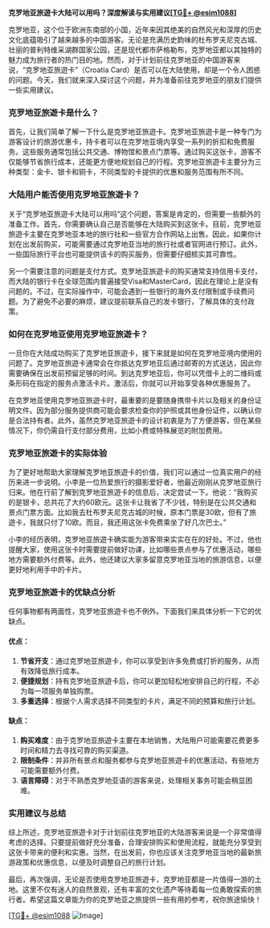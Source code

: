 **克罗地亚旅遊卡大陆可以用吗？深度解读与实用建议[[TG💪+ @esim1088](https://t.me/s/esim1088)]**

克罗地亚，这个位于欧洲东南部的小国，近年来因其绝美的自然风光和深厚的历史文化底蕴吸引了越来越多的中国游客。无论是充满历史韵味的杜布罗夫尼克古城、壮丽的普利特维采湖群国家公园，还是现代都市萨格勒布，克罗地亚都以其独特的魅力成为旅行者的热门目的地。然而，对于计划前往克罗地亚的中国游客来说，“克罗地亚旅遊卡”（Croatia Card）是否可以在大陆使用，却是一个令人困惑的问题。今天，我们就来深入探讨这个问题，并为准备前往克罗地亚的朋友们提供一些实用建议。

### 克罗地亚旅遊卡是什么？

首先，让我们简单了解一下什么是克罗地亚旅遊卡。克罗地亚旅遊卡是一种专门为游客设计的旅游优惠卡，持卡者可以在克罗地亚境内享受一系列的折扣和免费服务。这些服务通常包括公共交通、博物馆和景点门票等。通过购买这张卡，游客不仅能够节省旅行成本，还能更方便地规划自己的行程。克罗地亚旅遊卡主要分为三种类型：金卡、银卡和铜卡，不同类型的卡提供的优惠和服务范围有所不同。

### 大陆用户能否使用克罗地亚旅遊卡？

关于“克罗地亚旅遊卡大陆可以用吗”这个问题，答案是肯定的，但需要一些额外的准备工作。首先，你需要确认自己是否能够在大陆购买到这张卡。目前，克罗地亚旅遊卡主要在克罗地亚本地的旅行社和一些官方合作网站上出售。因此，如果你计划在出发前购买，可能需要通过克罗地亚当地的旅行社或者官网进行预订。此外，一些国际旅行平台也可能提供该卡的购买服务，但需要仔细核实其可靠性。

另一个需要注意的问题是支付方式。克罗地亚旅遊卡的购买通常支持信用卡支付，而大陆的银行卡在全球范围内普遍接受Visa和MasterCard，因此在理论上是没有问题的。不过，在实际操作中，可能会遇到一些银行的海外支付限制或手续费问题。为了避免不必要的麻烦，建议提前联系自己的发卡银行，了解具体的支付政策。

### 如何在克罗地亚使用克罗地亚旅遊卡？

一旦你在大陆成功购买了克罗地亚旅遊卡，接下来就是如何在克罗地亚境内使用的问题了。克罗地亚旅遊卡通常会在你抵达克罗地亚后通过邮寄的方式送达，因此你需要确保在出发前预留足够的时间。到达克罗地亚后，你可以凭借卡上的二维码或条形码在指定的服务点激活卡片。激活后，你就可以开始享受各种优惠服务了。

在克罗地亚使用克罗地亚旅遊卡时，最重要的是要随身携带卡片以及相关的身份证明文件。因为部分服务提供商可能会要求检查你的护照或其他身份证件，以确认你是合法持有者。此外，虽然克罗地亚旅遊卡的设计初衷是为了方便游客，但在某些情况下，你仍需自行支付部分费用，比如小费或特殊展览的附加费用。

### 克罗地亚旅遊卡的实际体验

为了更好地帮助大家理解克罗地亚旅遊卡的价值，我们可以通过一位真实用户的经历来进一步说明。小李是一位热爱旅行的摄影爱好者，他最近刚刚从克罗地亚旅行归来。他在行前了解到克罗地亚旅遊卡的信息后，决定尝试一下。他说：“我购买的是银卡，总共花了大约60欧元。这张卡让我省了不少钱，特别是在公共交通和景点门票方面。比如我去杜布罗夫尼克古城的时候，原本门票是30欧，但有了旅遊卡，我就只付了10欧。而且，我还用这张卡免费乘坐了好几次巴士。”

小李的经历表明，克罗地亚旅遊卡确实能为游客带来实实在在的好处。不过，他也提醒大家，使用这张卡时需要提前做好功课，比如哪些景点参与了优惠活动，哪些地方需要额外付费等。此外，他还建议大家多留意克罗地亚当地的旅游信息，以便更好地利用手中的卡片。

### 克罗地亚旅遊卡的优缺点分析

任何事物都有两面性，克罗地亚旅遊卡也不例外。下面我们来具体分析一下它的优缺点。

#### 优点：

1. **节省开支**：通过克罗地亚旅遊卡，你可以享受到许多免费或打折的服务，从而有效降低旅行成本。
2. **便捷规划**：持有克罗地亚旅遊卡后，你可以更加轻松地安排自己的行程，不必为每一项服务单独购票。
3. **多重选择**：根据个人需求选择不同类型的卡片，满足不同的预算和旅行计划。

#### 缺点：

1. **购买难度**：由于克罗地亚旅遊卡主要在本地销售，大陆用户可能需要花费更多时间和精力去寻找可靠的购买渠道。
2. **限制条件**：并非所有景点和服务都参与克罗地亚旅遊卡的优惠活动，有些地方可能需要额外付费。
3. **语言障碍**：对于不熟悉克罗地亚语的游客来说，处理相关事务可能会稍显困难。

### 实用建议与总结

综上所述，克罗地亚旅遊卡对于计划前往克罗地亚的大陆游客来说是一个非常值得考虑的选择。只要提前做好充分准备，合理安排购买和使用流程，就能充分享受到这张卡带来的便利和实惠。当然，在出发前，你也应该关注克罗地亚当地的最新旅游政策和优惠信息，以便及时调整自己的旅行计划。

最后，再次强调，无论是否使用克罗地亚旅遊卡，克罗地亚都是一片值得一游的土地。这里不仅有迷人的自然景观，还有丰富的文化遗产等待着每一位勇敢探索的旅行者。希望这篇文章能为你的克罗地亚之旅提供一些有用的参考，祝你旅途愉快！

[[TG💪+ @esim1088](https://t.me/s/esim1088) ![Image](https://i.postimg.cc/4NQfJmqS/Snipaste-2025-05-13-00-14-12.png)]